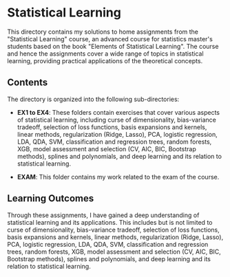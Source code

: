 # Statistical Learning

This directory contains my solutions to home assignments from the "Statistical Learning" course, an advanced course for statistics master's students based on the book "Elements of Statistical Learning". The course and hence the assignments cover a wide range of topics in statistical learning, providing practical applications of the theoretical concepts.

## Contents

The directory is organized into the following sub-directories:

- **EX1 to EX4**: These folders contain exercises that cover various aspects of statistical learning, including curse of dimensionality, bias-variance tradeoff, selection of loss functions, basis expansions and kernels, linear methods, regularization (Ridge, Lasso), PCA, logistic regression, LDA, QDA, SVM, classification and regression trees, random forests, XGB, model assessment and selection (CV, AIC, BIC, Bootstrap methods), splines and polynomials, and deep learning and its relation to statistical learning.

- **EXAM**: This folder contains my work related to the exam of the course.

## Learning Outcomes

Through these assignments, I have gained a deep understanding of statistical learning and its applications. This includes but is not limited to curse of dimensionality, bias-variance tradeoff, selection of loss functions, basis expansions and kernels, linear methods, regularization (Ridge, Lasso), PCA, logistic regression, LDA, QDA, SVM, classification and regression trees, random forests, XGB, model assessment and selection (CV, AIC, BIC, Bootstrap methods), splines and polynomials, and deep learning and its relation to statistical learning.
